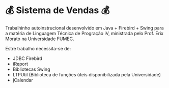 # :moneybag: Sistema de Vendas :moneybag:

Trabalhinho autoinstrucional desenvolvido em Java + Firebird + Swing para a matéria de Linguagem Técnica de Progração IV, ministrada pelo Prof. Érix Morato na Universidade FUMEC.

Estre trabalho necessita-se de:

* JDBC Firebird
* iReport
* Bibliotecas Swing
* LTPUtil (Biblioteca de funções úteis disponibilizada pela Universidade)
* jCalendar
